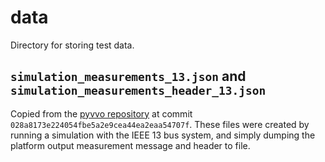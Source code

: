 # data
Directory for storing test data.

## `simulation_measurements_13.json` and `simulation_measurements_header_13.json`
Copied from the [pyvvo repository](https://github.com/GRIDAPPSD/pyvvo)
at commit `028a8173e224054fbe5a2e9cea44ea2eaa54707f`. These files were
created by running a simulation with the IEEE 13 bus system, and simply
dumping the platform output measurement message and header to file.
